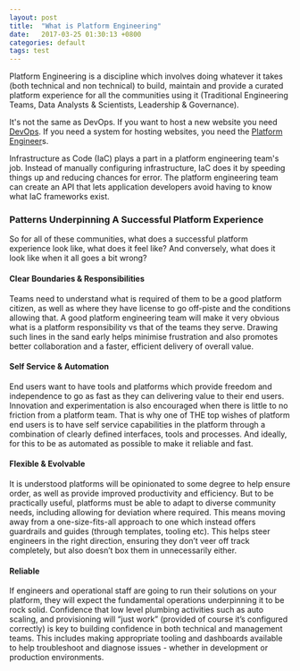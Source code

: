 ```yaml
---
layout: post
title:  "What is Platform Engineering"
date:   2017-03-25 01:30:13 +0800
categories: default
tags: test
---
```

Platform Engineering is a discipline which involves doing whatever it takes (both technical and non technical) to build, maintain and provide a curated platform experience for all the communities using it (Traditional Engineering Teams, Data Analysts & Scientists, Leadership & Governance).

It's not the same as DevOps. If you want to host a new website you need [DevOps]. If you need a system for hosting websites, you need the [Platform Engineer]s.

Infrastructure as Code (IaC) plays a part in a platform engineering team's job. Instead of manually configuring infrastructure, IaC does it by speeding things up and reducing chances for error. The platform engineering team can create an API that lets application developers avoid having to know what IaC frameworks exist.

### Patterns Underpinning A Successful Platform Experience

So for all of these communities, what does a successful platform experience look like, what does it feel like? And conversely, what does it look like when it all goes a bit wrong? 

#### Clear Boundaries & Responsibilities

Teams need to understand what is required of them to be a good platform citizen, as well as where they have license to go off-piste and the conditions allowing that. A good platform engineering team will make it very obvious what is a platform responsibility vs that of the teams they serve. Drawing such lines in the sand early helps minimise frustration and also promotes better collaboration and a faster, efficient delivery of overall value.
#### Self Service & Automation

End users want to have tools and platforms which provide freedom and independence to go as fast as they can delivering value to their end users. Innovation and experimentation is also encouraged when there is little to no friction from a platform team. That is why one of THE top wishes of platform end users is to have self service capabilities in the platform through a combination of clearly defined interfaces, tools and processes. And ideally, for this to be as automated as possible to make it reliable and fast.
#### Flexible & Evolvable

It is understood platforms will be opinionated to some degree to help ensure order, as well as provide improved productivity and efficiency. But to be practically useful, platforms must be able to adapt to diverse community needs, including allowing for deviation where required. This means moving away from a one-size-fits-all approach to one which instead offers guardrails and guides (through templates, tooling etc). This helps steer engineers in the right direction, ensuring they don’t veer off track completely, but also doesn’t box them in unnecessarily either.
#### Reliable

If engineers and operational staff are going to run their solutions on your platform, they will expect the fundamental operations underpinning it to be rock solid. Confidence that low level plumbing activities such as auto scaling, and provisioning will “just work” (provided of course it’s configured correctly) is key to building confidence in both technical and management teams. This includes making appropriate tooling and dashboards available to help troubleshoot and diagnose issues - whether in development or production environments.

[DevOps]: https://jekyllrb.com/docs/home
[Platform Engineer]:   https://github.com/jekyll/jekyll